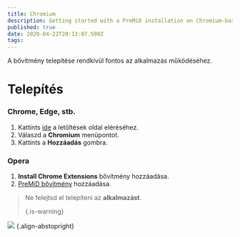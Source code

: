 ```yaml
---
title: Chromium
description: Getting started with a PreMiD installation on Chromium-based browsers
published: true
date: 2020-04-22T20:13:07.598Z
tags:
---
```


A bővítmény telepítése rendkívül fontos az alkalmazás működéséhez.

# Telepítés
### Chrome, Edge, stb.
1. Kattints [ide](https://premid.app/downloads) a letöltések oldal eléréséhez.
2. Válaszd a **Chromium** menüpontot.
3. Kattints a **Hozzáadás** gombra.

### Opera
1. **Install Chrome Extensions** bővítmény hozzáadása.
2. [PreMiD bővítmény](https://premid.app/downloads) hozzáadása.

> Ne felejtsd el telepíteni az **alkalmazást**. </p> 
> 
> {.is-warning}</blockquote> 
> 
> ![](https://img.icons8.com/color/2x/chrome.png) {.align-abstopright}